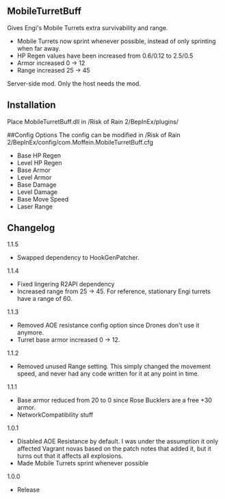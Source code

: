 ## MobileTurretBuff
Gives Engi's Mobile Turrets extra survivability and range.
- Mobile Turrets now sprint whenever possible, instead of only sprinting when far away.
- HP Regen values have been increased from 0.6/0.12 to 2.5/0.5
- Armor increased 0 -> 12
- Range increased 25 -> 45

Server-side mod. Only the host needs the mod.

## Installation
Place MobileTurretBuff.dll in /Risk of Rain 2/BepInEx/plugins/

##Config Options
The config can be modified in /Risk of Rain 2/BepInEx/config/com.Moffein.MobileTurretBuff.cfg
- Base HP Regen
- Level HP Regen
- Base Armor
- Level Armor
- Base Damage
- Level Damage
- Base Move Speed
- Laser Range

## Changelog
1.1.5

- Swapped dependency to HookGenPatcher.

1.1.4

- Fixed lingering R2API dependency
- Increased range from 25 -> 45. For reference, stationary Engi turrets have a range of 60.

1.1.3

- Removed AOE resistance config option since Drones don't use it anymore.
- Turret base armor increased 0 -> 12.

1.1.2

- Removed unused Range setting. This simply changed the movement speed, and never had any code written for it at any point in time.

1.1.1

- Base armor reduced from 20 to 0 since Rose Bucklers are a free +30 armor.
- NetworkCompatibility stuff

1.0.1

- Disabled AOE Resistance by default. I was under the assumption it only affected Vagrant novas based on the patch notes that added it, but it turns out that it affects all explosions.
- Made Mobile Turrets sprint whenever possible

1.0.0

- Release